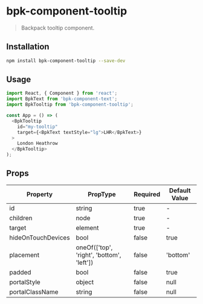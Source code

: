 # bpk-component-tooltip

> Backpack tooltip component.

## Installation

```sh
npm install bpk-component-tooltip --save-dev
```

## Usage

```js
import React, { Component } from 'react';
import BpkText from 'bpk-component-text';
import BpkTooltip from 'bpk-component-tooltip';

const App = () => (
  <BpkTooltip
    id="my-tooltip"
    target={<BpkText textStyle="lg">LHR</BpkText>}
  >
    London Heathrow
  </BpkTooltip>
);
```

## Props

| Property              | PropType                                  | Required | Default Value |
| --------------------- | ----------------------------------------- | -------- | ------------- |
| id                    | string                                    | true     | -             |
| children              | node                                      | true     | -             |
| target                | element                                   | true     | -             |
| hideOnTouchDevices    | bool                                      | false    | true          |
| placement             | oneOf(['top', 'right', 'bottom', 'left']) | false    | 'bottom'      |
| padded                | bool                                      | false    | true          |
| portalStyle           | object                                    | false    | null          |
| portalClassName       | string                                    | false    | null          |
